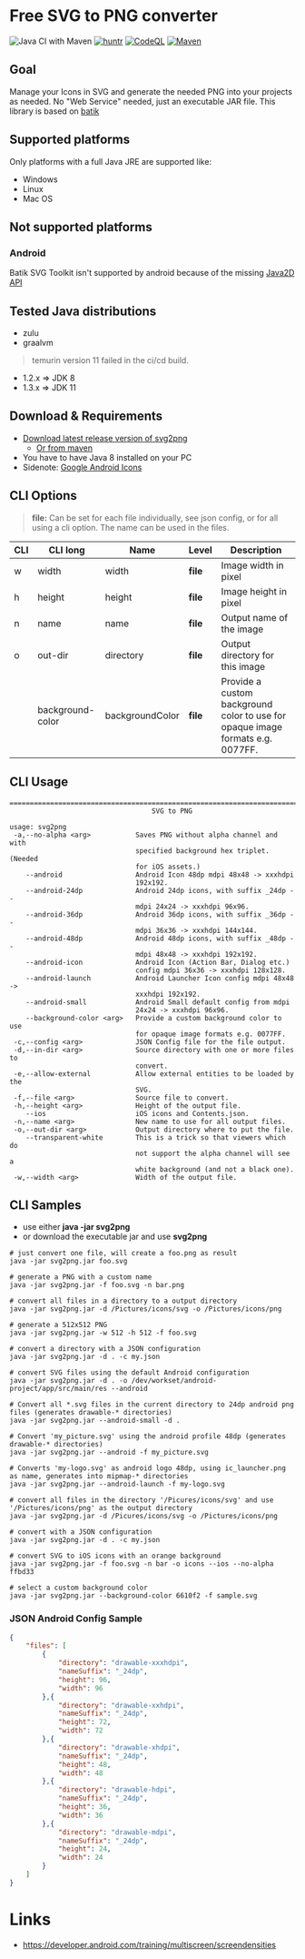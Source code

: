 # Free SVG to PNG converter 

![Java CI with Maven](https://github.com/sterlp/svg2png/workflows/Java%20CI%20with%20Maven/badge.svg?branch=master)
[![huntr](https://cdn.huntr.dev/huntr_security_badge_mono.svg)](https://huntr.dev)
[![CodeQL](https://github.com/sterlp/svg2png/actions/workflows/codeql-analysis.yml/badge.svg)](https://github.com/sterlp/svg2png/actions/workflows/codeql-analysis.yml)
[![Maven](https://img.shields.io/maven-central/v/org.sterl.svg2png/svg2png)](https://central.sonatype.com/artifact/org.sterl.svg2png/svg2png)

## Goal
Manage your Icons in SVG and generate the needed PNG into your projects as needed. No "Web Service" needed, just an executable JAR file. This library is based on [batik](https://xmlgraphics.apache.org/batik/)

## Supported platforms
Only platforms with a full Java JRE are supported like:

- Windows
- Linux
- Mac OS

## Not supported platforms

### Android

Batik SVG Toolkit isn't supported by android because of the missing [Java2D API](https://stackoverflow.com/questions/7418937/how-to-integrate-batik-with-android-to-open-display-svg-files)

## Tested Java distributions

- zulu
- graalvm

> temurin version 11 failed in the ci/cd build. 

- 1.2.x => JDK 8
- 1.3.x => JDK 11

## Download & Requirements

* [Download latest release version of svg2png](https://github.com/puel/svg2png/releases)
  * [Or from maven](https://central.sonatype.com/artifact/org.sterl.svg2png/svg2png)
* You have to have Java 8 installed on your PC
* Sidenote: [Google Android Icons](https://www.google.com/design/icons/)

## CLI Options

  > **file:** Can be set for each file individually, see json config, or for all using a cli option. The name can be used in the files.

| CLI | CLI long | Name      | Level      | Description      |
| --- | -------- | --------- | ---------- | ---------------- |
| w   | width    | width     | **file**   | Image width in pixel |
| h   | height   | height    | **file**   | Image height in pixel |
| n   | name     | name      | **file**   | Output name of the image |
| o   | out-dir  | directory | **file**   | Output directory for this image |
| | background-color   | backgroundColor    | **file**  | Provide a custom background color to use for opaque image formats e.g. 0077FF. |




## CLI Usage

```
================================================================================
                                   SVG to PNG                                   

usage: svg2png
 -a,--no-alpha <arg>           Saves PNG without alpha channel and with
                               specified background hex triplet. (Needed
                               for iOS assets.)
    --android                  Android Icon 48dp mdpi 48x48 -> xxxhdpi
                               192x192.
    --android-24dp             Android 24dp icons, with suffix _24dp --
                               mdpi 24x24 -> xxxhdpi 96x96.
    --android-36dp             Android 36dp icons, with suffix _36dp --
                               mdpi 36x36 -> xxxhdpi 144x144.
    --android-48dp             Android 48dp icons, with suffix _48dp --
                               mdpi 48x48 -> xxxhdpi 192x192.
    --android-icon             Android Icon (Action Bar, Dialog etc.)
                               config mdpi 36x36 -> xxxhdpi 128x128.
    --android-launch           Android Launcher Icon config mdpi 48x48 ->
                               xxxhdpi 192x192.
    --android-small            Android Small default config from mdpi
                               24x24 -> xxxhdpi 96x96.
    --background-color <arg>   Provide a custom background color to use
                               for opaque image formats e.g. 0077FF.
 -c,--config <arg>             JSON Config file for the file output.
 -d,--in-dir <arg>             Source directory with one or more files to
                               convert.
 -e,--allow-external           Allow external entities to be loaded by the
                               SVG.
 -f,--file <arg>               Source file to convert.
 -h,--height <arg>             Height of the output file.
    --ios                      iOS icons and Contents.json.
 -n,--name <arg>               New name to use for all output files.
 -o,--out-dir <arg>            Output directory where to put the file.
    --transparent-white        This is a trick so that viewers which do
                               not support the alpha channel will see a
                               white background (and not a black one).
 -w,--width <arg>              Width of the output file.
```

## CLI Samples

* use either **java -jar svg2png**
* or download the executable jar and use **svg2png**

```Shell
# just convert one file, will create a foo.png as result
java -jar svg2png.jar foo.svg

# generate a PNG with a custom name
java -jar svg2png.jar -f foo.svg -n bar.png

# convert all files in a directory to a output directory
java -jar svg2png.jar -d /Pictures/icons/svg -o /Pictures/icons/png

# generate a 512x512 PNG
java -jar svg2png.jar -w 512 -h 512 -f foo.svg

# convert a directory with a JSON configuration
java -jar svg2png.jar -d . -c my.json

# convert SVG files using the default Android configuration
java -jar svg2png.jar -d . -o /dev/workset/android-project/app/src/main/res --android

# Convert all *.svg files in the current directory to 24dp android png files (generates drawable-* directories)
java -jar svg2png.jar --android-small -d .

# Convert 'my_picture.svg' using the android profile 48dp (generates drawable-* directories)
java -jar svg2png.jar --android -f my_picture.svg

# Converts 'my-logo.svg' as android logo 48dp, using ic_launcher.png as name, generates into mipmap-* directories
java -jar svg2png.jar --android-launch -f my-logo.svg

# convert all files in the directory '/Picures/icons/svg' and use '/Pictures/icons/png' as the output directory
java -jar svg2png.jar -d /Picures/icons/svg -o /Pictures/icons/png

# convert with a JSON configuration
java -jar svg2png.jar -d . -c my.json

# convert SVG to iOS icons with an orange background
java -jar svg2png.jar -f foo.svg -n bar -o icons --ios --no-alpha ffbd33

# select a custom background color
java -jar svg2png.jar --background-color 6610f2 -f sample.svg
```

### JSON Android Config Sample

```JSON
{
    "files": [
        {
            "directory": "drawable-xxxhdpi",
            "nameSuffix": "_24dp",
            "height": 96,
            "width": 96
        },{
            "directory": "drawable-xxhdpi",
            "nameSuffix": "_24dp",
            "height": 72,
            "width": 72
        },{
            "directory": "drawable-xhdpi",
            "nameSuffix": "_24dp",
            "height": 48,
            "width": 48
        },{
            "directory": "drawable-hdpi",
            "nameSuffix": "_24dp",
            "height": 36,
            "width": 36
        },{
            "directory": "drawable-mdpi",
            "nameSuffix": "_24dp",
            "height": 24,
            "width": 24
        }
    ]
}
```

# Links
- https://developer.android.com/training/multiscreen/screendensities
